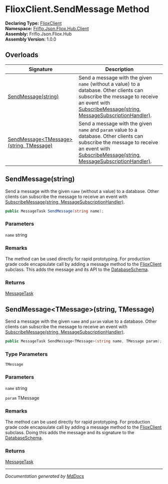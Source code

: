 ﻿<!--  
  <auto-generated>   
    The contents of this file were generated by a tool.  
    Changes to this file may be list if the file is regenerated  
  </auto-generated>   
-->

# FlioxClient.SendMessage Method

**Declaring Type:** [FlioxClient](../index.md)  
**Namespace:** [Friflo.Json.Fliox.Hub.Client](../../index.md)  
**Assembly:** Friflo.Json.Fliox.Hub  
**Assembly Version:** 1.0.0

## Overloads

| Signature                                                                        | Description                                                                                                                                                                                                                                                           |
| -------------------------------------------------------------------------------- | --------------------------------------------------------------------------------------------------------------------------------------------------------------------------------------------------------------------------------------------------------------------- |
| [SendMessage(string)](#sendmessagestring)                                        | Send a message with the given `name` (without a value) to a database. Other clients can subscribe the message to receive an event with [SubscribeMessage(string, MessageSubscriptionHandler)](SubscribeMessage.md#subscribemessagestring-messagesubscriptionhandler). |
| [SendMessage\<TMessage\>(string, TMessage)](#sendmessagetmessagestring-tmessage) | Send a message with the given `name` and `param` value to a database. Other clients can subscribe the message to receive an event with [SubscribeMessage(string, MessageSubscriptionHandler)](SubscribeMessage.md#subscribemessagestring-messagesubscriptionhandler). |

## SendMessage(string)

Send a message with the given `name` (without a value) to a database. Other clients can subscribe the message to receive an event with [SubscribeMessage(string, MessageSubscriptionHandler)](SubscribeMessage.md#subscribemessagestring-messagesubscriptionhandler).

```csharp
public MessageTask SendMessage(string name);
```

### Parameters

`name`  string

### Remarks

The method can be used directly for rapid prototyping. For production grade code encapsulate call by adding a message method to the [FlioxClient](../index.md) subclass. This adds the message and its API to the [DatabaseSchema](../../../Host/DatabaseSchema/index.md). 

### Returns

[MessageTask](../../MessageTask/index.md)

## SendMessage\<TMessage\>(string, TMessage)

Send a message with the given `name` and `param` value to a database. Other clients can subscribe the message to receive an event with [SubscribeMessage(string, MessageSubscriptionHandler)](SubscribeMessage.md#subscribemessagestring-messagesubscriptionhandler).

```csharp
public MessageTask SendMessage<TMessage>(string name, TMessage param);
```

### Type Parameters

`TMessage`

### Parameters

`name`  string

`param`  TMessage

### Remarks

The method can be used directly for rapid prototyping.  For production grade code encapsulate call by adding a message method to the [FlioxClient](../index.md) subclass. Doing this adds the message and its signature to the [DatabaseSchema](../../../Host/DatabaseSchema/index.md). 

### Returns

[MessageTask](../../MessageTask/index.md)

___

*Documentation generated by [MdDocs](https://github.com/ap0llo/mddocs)*
